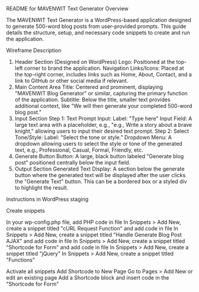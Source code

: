 README for MAVENWIT Text Generator
Overview

The MAVENWIT Text Generator is a WordPress-based application designed to generate 500-word blog posts from user-provided prompts. This guide details the structure, setup, and necessary code snippets to create and run the application.

Wireframe Description

1. Header Section (Designed on WordPress)
Logo: Positioned at the top-left corner to brand the application.
Navigation Links/Icons: Placed at the top-right corner, includes links such as Home, About, Contact, and a link to GitHub or other social media if relevant.
2. Main Content Area
Title: Centered and prominent, displaying "MAVENWIT Blog Generator" or similar, capturing the primary function of the application.
Subtitle: Below the title, smaller text provides additional context, like "We will then generate your completed 500-word blog post."
3. Input Section
Step 1: Text Prompt Input:
Label: "Type here"
Input Field: A large text area with a placeholder, e.g., "e.g., Write a story about a brave knight," allowing users to input their desired text prompt.
Step 2: Select Tone/Style:
Label: "Select the tone or style."
Dropdown Menu: A dropdown allowing users to select the style or tone of the generated text, e.g., Professional, Casual, Formal, Friendly, etc.
4. Generate Button
Button: A large, black button labeled "Generate blog post" positioned centrally below the input field.
5. Output Section
Generated Text Display: A section below the generate button where the generated text will be displayed after the user clicks the "Generate Text" button. This can be a bordered box or a styled div to highlight the result.


Instructions in WordPress staging

Create snippets

In your wp-config.php file, add PHP code in file
In Snippets > Add New, create a snippet titled "cURL Request Function" and add code in file
In Snippets > Add New, create a snippet titled "Handle Generate Blog Post AJAX" and add code in file
In Snippets > Add New, create a snippet titled "Shortcode for Form" and add code in file
In Snippets > Add New, create a snippet titled "jQuery"
In Snippets > Add New, create a snippet titled "Functions"

Activate all snippets
Add Shortcode to New Page
Go to Pages > Add New or edit an existing page
Add a Shortcode block and insert code in the "Shortcode for Form"
